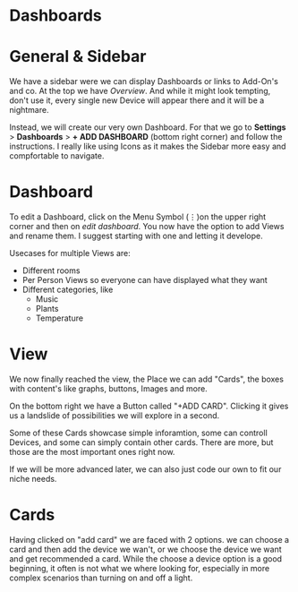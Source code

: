 Dashboards
===

# General & Sidebar

We have a sidebar were we can display Dashboards or links to Add-On's and co.
At the top we have *Overview*. And while it might look tempting, don't use it, every single new Device will appear there and it will be a nightmare.

Instead, we will create our very own Dashboard. For that we go to **Settings** > **Dashboards** > **+ ADD DASHBOARD** (bottom right corner) and follow the instructions.
I really like using Icons as it makes the Sidebar more easy and compfortable to navigate.

# Dashboard

To edit a Dashboard, click on the Menu Symbol (⋮)on the upper right corner and then on *edit dashboard*.
You now have the option to add Views and rename them. I suggest starting with one and letting it develope.

Usecases for multiple Views are:
- Different rooms
- Per Person Views so everyone can have displayed what they want
- Different categories, like
    - Music
    - Plants
    - Temperature

# View

We now finally reached the view, the Place we can add "Cards", the boxes with content's like graphs, buttons, Images and more.

On the bottom right we have a Button called "+ADD CARD". Clicking it gives us a landslide of possibilities we will explore in a second.

Some of these Cards showcase simple inforamtion, some can controll Devices, and some can simply contain other cards. There are more, but those are the most important ones right now.

If we will be more advanced later, we can also just code our own to fit our niche needs.

# Cards

Having clicked on "add card" we are faced with 2 options. we can choose a card and then add the device we wan't, or we choose the device we want and get recommended a card. While the choose a device option is a good beginning, it often is not what we where looking for, especially in more complex scenarios than turning on and off a light.

